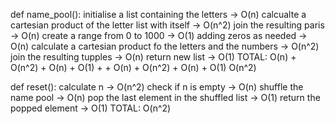 def name_pool():
    initialise a list containing the letters -> O(n)
    calcualte a cartesian product of the letter list with itself -> O(n^2)
    join the resulting paris -> O(n)
    create a range from 0 to 1000 -> O(1)
		adding zeros as needed -> O(n)
    calculate a cartesian product fo the letters and the numbers -> O(n^2)
    join the resulting tupples -> O(n)
    return new list -> O(1)
TOTAL: O(n) + O(n^2) + O(n) + O(1) + + O(n) + O(n^2) + O(n) + O(1)
       O(n^2)


def reset():
		calculate n -> O(n^2)
    check if n is empty -> O(n)
    shuffle the name pool -> O(n)
    pop the last element in the shuffled list -> O(1)
    return the popped element -> O(1)
TOTAL: O(n^2)
